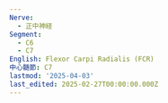 ```yaml
---
Nerve:
  - 正中神経
Segment:
  - C6
  - C7
English: Flexor Carpi Radialis (FCR)
中心髄節: C7
lastmod: '2025-04-03'
last_edited: 2025-02-27T00:00:00.000Z
---
```



